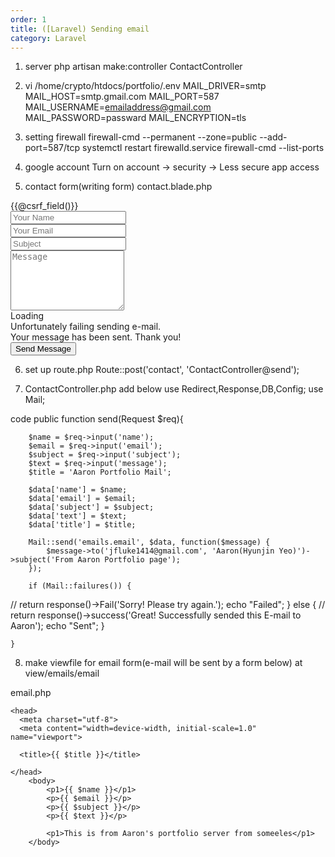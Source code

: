 ```yaml
---
order: 1
title: ([Laravel) Sending email
category: Laravel
---
```


1. server
php artisan make:controller ContactController

2. vi /home/crypto/htdocs/portfolio/.env
MAIL_DRIVER=smtp
MAIL_HOST=smtp.gmail.com
MAIL_PORT=587
MAIL_USERNAME=emailaddress@gmail.com
MAIL_PASSWORD=passward
MAIL_ENCRYPTION=tls

3. setting firewall
firewall-cmd --permanent --zone=public --add-port=587/tcp
systemctl restart firewalld.service
firewall-cmd --list-ports

4. google account
Turn on
account -> security -> Less secure app access

5. contact form(writing form)
contact.blade.php

<form action="contact" method="post" role="form" class="php-email-form">
    {{@csrf_field()}}
      <div class="form-row">
	<div class="col-md-6 form-group">
	  <input type="text" name="name" class="form-control" id="name" placeholder="Your Name" data-rule="minlen:4" data-msg="Please enter at least 4 chars" />
	  <div class="validate"></div>
	</div>
	<div class="col-md-6 form-group">
	  <input type="email" class="form-control" name="email" id="email" placeholder="Your Email" data-rule="email" data-msg="Please enter a valid email" />
	  <div class="validate"></div>
	</div>
      </div>
      <div class="form-group">
	<input type="text" class="form-control" name="subject" id="subject" placeholder="Subject" data-rule="minlen:4" data-msg="Please enter at least 8 chars of subject" />
	<div class="validate"></div>
      </div>
      <div class="form-group">
	<textarea class="form-control" name="message" rows="6" data-rule="required" data-msg="Please write something for us" placeholder="Message"></textarea>
	<div class="validate"></div>
      </div>
      <div class="mb-3">
	<div class="loading">Loading</div>
	<div class="error-message">Unfortunately failing sending e-mail.</div>
	<div class="sent-message">Your message has been sent. Thank you!</div>
      </div>
      <div class="text-center"><button type="submit">Send Message</button></div>
    </form>

6. set up route.php
Route::post('contact', 'ContactController@send');

7. ContactController.php
add below
use Redirect,Response,DB,Config;
use Mail;

code
public function send(Request $req){
        
        $name = $req->input('name');
        $email = $req->input('email');
        $subject = $req->input('subject');
        $text = $req->input('message');
        $title = 'Aaron Portfolio Mail';
       
        $data['name'] = $name;
        $data['email'] = $email;
        $data['subject'] = $subject;
        $data['text'] = $text;
        $data['title'] = $title;
        
        Mail::send('emails.email', $data, function($message) {
            $message->to('jfluke1414@gmail.com', 'Aaron(Hyunjin Yeo)')->subject('From Aaron Portfolio page');
        });
                
        if (Mail::failures()) {
//             return response()->Fail('Sorry! Please try again.');
            echo "Failed";
        } else {
//             return response()->success('Great! Successfully sended this E-mail to Aaron');
            echo "Sent";
        }
                    
    }

8. make viewfile for email form(e-mail will be sent by a form below)
at view/emails/email

email.php
<!DOCTYPE html>
<html lang="en">

    <head>
      <meta charset="utf-8">
      <meta content="width=device-width, initial-scale=1.0" name="viewport">
    
      <title>{{ $title }}</title>

    </head>
        <body>
        	<p1>{{ $name }}</p1>
        	<p>{{ $email }}</p>
        	<p>{{ $subject }}</p>
        	<p>{{ $text }}</p>
        	
        	<p1>This is from Aaron's portfolio server from someeles</p1>
    	</body>

</html>
